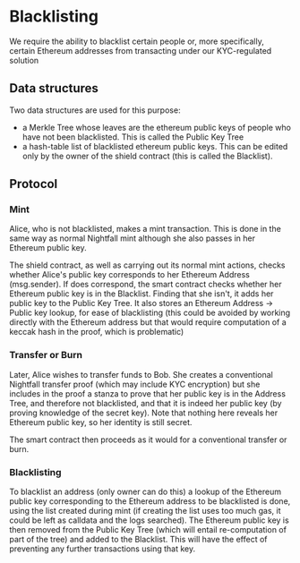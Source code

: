 # Blacklisting

We require the ability to blacklist certain people or, more specifically, certain Ethereum
addresses from transacting under our KYC-regulated solution

## Data structures

Two data structures are used for this purpose:
- a Merkle Tree whose leaves are the ethereum public keys of people who have not been blacklisted. This is called the Public Key Tree
- a hash-table list of blacklisted ethereum public keys. This can be edited only by the owner of the shield contract (this is called the Blacklist).

## Protocol

### Mint

Alice, who is not blacklisted, makes a mint transaction. This is done in the same way
as normal Nightfall mint although she also passes in her Ethereum public key.

The shield contract, as well as carrying out its normal mint actions, checks whether Alice's public key corresponds to her Ethereum Address (msg.sender).  If does correspond, the smart contract checks whether her Ethereum public key is in the Blacklist.  Finding that she isn't, it adds her public key to the Public Key Tree.  It also stores an Ethereum Address -> Public key lookup, for ease of blacklisting (this could be avoided by working directly with the Ethereum address but that would require computation of a keccak hash in the proof, which is problematic)

### Transfer or Burn

Later, Alice wishes to transfer funds to Bob.  She creates a conventional Nightfall transfer proof (which may include KYC encryption) but she includes in the proof a stanza to prove that her public key is in the Address Tree, and therefore not blacklisted, and that it is indeed her public key (by proving knowledge of the secret key). Note that nothing here reveals her Ethereum public key, so her identity is still secret.

The smart contract then proceeds as it would for a conventional transfer or burn.

### Blacklisting

To blacklist an address (only owner can do this) a lookup of the Ethereum public key corresponding to the Ethereum address to be blacklisted is done, using the list created during mint (if creating the list uses too much gas, it could be left as calldata and the logs searched). The Ethereum public key is then removed from the Public Key Tree (which will entail re-computation of part of the tree) and added to the Blacklist.  This will have the effect of preventing any further transactions using that key.
